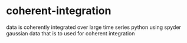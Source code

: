 # coherent-integration
data is coherently integrated over large time series 
python using spyder
gaussian data that is to used for coherent integration
